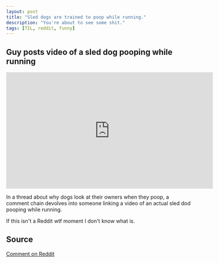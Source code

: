 ```yaml
---
layout: post
title: "Sled dogs are trained to poop while running."
description: "You're about to see some shit."
tags: [TIL, reddit, funny]
---
```


## Guy posts video of a sled dog pooping while running

<iframe width="560" height="315" src="https://www.youtube.com/embed/JJm-4v9qbEU" frameborder="0" allowfullscreen></iframe>

In a thread about why dogs look at their owners when they poop, a comment chain devolves into someone linking a video of an actual sled dod pooping while running.

If this isn't a Reddit wtf moment I don't know what is.

## Source

[Comment on Reddit](https://www.reddit.com/r/todayilearned/comments/765m3z/til_dogs_look_at_owners_while_they_poop_because/dobmfz8/?utm_content=permalink&utm_medium=front&utm_source=reddit&utm_name=todayilearned)
